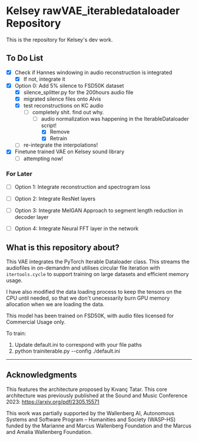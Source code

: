 # Kelsey rawVAE_iterabledataloader Repository


This is the repository for Kelsey's dev work.

## To Do List

- [x] Check if Hannes windowing in audio reconstruction is integrated
  - [x] If not, integrate it
- [x] Option 0: Add 5% silence to FSD50K dataset
  - [x] silence_splitter.py for the 200hours audio file
  - [x] migrated silence files onto Alvis
  - [x] test reconstructions on KC audio
    - [ ] completely shit. find out why. 
      - [ ] audio normalization was happening in the IterableDataloader script! 
        - [x] Remove
        - [x] Retrain
  - [ ] re-integrate the interpolations! 
- [x] Finetune trained VAE on Kelsey sound library
  - [ ] attempting now!

### For Later

- [ ] Option 1: Integrate reconstruction and spectrogram loss
- [ ] Option 2: Integrate ResNet layers
- [ ] Option 3: Integrate MelGAN Approach to segment length reduction in decoder layer
- [ ] Option 4: Integrate Neural FFT layer in the network


## What is this repository about?

This VAE integrates the PyTorch Iterable Dataloader class. This streams the audiofiles in on-demandm and utilises circular file iteration with `itertools.cycle` to support training on large datasets and efficient memory usage.

I have also modified the data loading process to keep the tensors on the CPU until needed, so that we don't unecessarily burn GPU memory allocation when we are loading the data.

This model has been trained on FSD50K, with audio files licensed for Commercial Usage only.

To train:

1. Update default.ini to correspond with your file paths
2. python trainiterable.py --config ./default.ini

---------------------------------------------------------------------------------------------------------
## Acknowledgments

This features the architecture proposed by Kıvanç Tatar. This core architecture was previously published at the Sound and Music Conference 2023: https://arxiv.org/pdf/2305.15571

This work was partially supported by the Wallenberg AI, Autonomous Systems and Software Program – Humanities and Society (WASP-HS) funded by the Marianne and Marcus Wallenberg Foundation and the Marcus and Amalia Wallenberg Foundation.